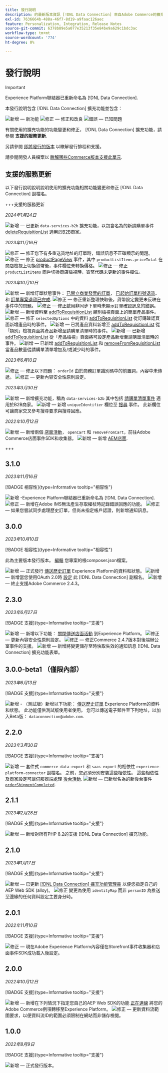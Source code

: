 ```yaml
---
title: 發行說明
description: 的最新版本資訊 [!DNL Data Connection] 來自Adobe Commerce的擴充功能。
exl-id: 7636664b-488a-46f7-8d19-a9faac126aec
feature: Personalization, Integration, Release Notes
source-git-commit: 6378b89e5a077e35213f35e84be9a629c1bdc3ac
workflow-type: tm+mt
source-wordcount: '774'
ht-degree: 0%

---
```


# 發行說明

>[!IMPORTANT]
>
>Experience Platform聯結器已重新命名為 [!DNL Data Connection].

本發行說明包含 [!DNL Data Connection] 擴充功能並包含：

![新增](../assets/new.svg)  — 新功能
![修正](../assets/fix.svg)  — 修正和改良
![錯誤](../assets/bug.svg)  — 已知問題

有關使用的擴充功能的功能變更和修正， [!DNL Data Connection] 擴充功能，請參閱 **支援的服務更新**.

另請參閱 [即將發行的版本](https://experienceleague.adobe.com/docs/commerce-operations/release/planning/schedule.html) 以瞭解發行排程和支援。

請參閱開發人員檔案以 [瞭解哪些Commerce版本支援此單元](https://experienceleague.adobe.com/docs/commerce-operations/release/product-availability.html).

## 支援的服務更新

以下發行說明說明說明使用的擴充功能相關功能變更和修正 [!DNL Data Connection] 副檔名。

+++支援的服務更新

_2024年1月24日_

![新增](../assets/new.svg)  — 已更新 `data-services-b2b` 擴充功能，以包含名為的新請購單事件 [deleteRequisitionList](events.md#deleterequisitionlist) 適用於B2B商家。

_2023年11月16日_

![修正](../assets/fix.svg)  — 修正您下有多重送貨地址的訂單時，錯誤訊息不正確顯示的問題。
![修正](../assets/fix.svg)  — 修正 [productPageView](events.md#productpageview) 事件，其中 `productListItems.priceTotal` 在商店檢視上切換貨幣後，事件欄位未轉換價格。
![修正](../assets/fix.svg)  — 修正 `productListItems` 商戶切換商店檢視時，貨幣代碼未更新的事件欄位。

_2023年10月10日_

![新增](../assets/new.svg)  — 新增訂單狀態事件： [已開立商業發票的訂單](events.md#orderinvoiced)， [已起始訂單料號退貨](events.md#orderitemsreturninitiated)、和 [訂單專案退貨已完成](events.md#orderitemreturncompleted).
![修正](../assets/fix.svg)  — 修正重新整理快取後，貨幣設定變更未反映在事件中的問題。
![修正](../assets/fix.svg)  — 修正啟用非同步下單時未顯示訂單確認訊息的錯誤。
![新增](../assets/new.svg)  — 新增資料至 [addToRequisitionList](events.md#addtorequisitionlist) 類別檢視頁面上的簡單產品事件。
![修正](../assets/fix.svg)  — 修正 `selectedOptions` 中的資料 [addToRequisitionList](events.md#addtorequisitionlist) 從訂購確認頁面新增產品時的事件。
![新增](../assets/new.svg)  — 已將產品資料新增至 [addToRequisitionList](events.md#addtorequisitionlist) 從「類別」檢視頁面將產品新增至請購單清單時的事件。
![新增](../assets/new.svg)  — 已新增 [addToRequisitionList](events.md#addtorequisitionlist) 從「產品檢視」頁面將可設定產品新增至請購單清單時的事件。
![新增](../assets/new.svg)  — 已新增 [addToRequisitionList](events.md#addtorequisitionlist) 和 [removeFromRequisitionList](events.md#removefromrequisitionlist) 當產品數量從請購單清單增加及/或減少時的事件。

_2023年6月10日_

![修正](../assets/fix.svg)  — 修正以下問題： `orderId` 由於商務訂單識別碼中的前置詞，內容中未傳遞。
![修正](../assets/fix.svg)  — 更新內容安全性原則設定。

_2023年3月30日_

![新增](../assets/new.svg)  — 新增擴充功能，稱為 `data-services-b2b` 其中包括 [請購單清單事件](events.md#b2b-events) 適用於B2B商家。
![新增](../assets/new.svg)  — 新增 `uniqueIdentifier` 欄位至 [搜尋](events.md#search-events) 事件。 此新欄位可讓商家交叉參考搜尋要求與搜尋回應。

_2022年10月12日_

![新增](../assets/new.svg)  — 新增兩個 [店面活動](events.md)， `openCart` 和 `removeFromCart`，前往Adobe Commerce店面事件SDK和收集器。
![新增](../assets/new.svg)  — 新增 [AEM店面](overview.md#aem-support).

+++

## 3.1.0

_2023年11月16日_

[!BADGE 相容性]{type=Informative tooltip="相容性"}

![新增](../assets/new.svg) -Experience Platform聯結器已重新命名為 [!DNL Data Connection].
![修正](../assets/new.svg)  — 新增在Adobe IMS無法產生存取權杖時記錄錯誤回應的功能。
![修正](../assets/new.svg)  — 如果您嘗試同步處理歷史訂單，但尚未指定帳戶認證，則新增通知訊息。

## 3.0.0

_2023年10月10日_

[!BADGE 相容性]{type=Informative tooltip="相容性"}

此為主要版本發行版本。 [編輯](install.md#update-the-data-connection) 您專案的根composer.json檔案。

![新增](../assets/new.svg)  — 正式發行 [傳送歷史訂單](connect-data.md#send-historical-order-data) Experience Platform的資料和狀態。
![新增](../assets/new.svg)  — 新增當您使用OAuth 2.0時 [設定](connect-data.md#connect-commerce-data-to-adobe-experience-platform) 此 [!DNL Data Connection] 副檔名。
![新增](../assets/new.svg)  — 終止支援Adobe Commerce 2.4.3。

## 2.3.0

_2023年6月27日_

[!BADGE 支援]{type=Informative tooltip="支援"}

![新增](../assets/new.svg)  — 新增以下功能： [關閉傳送店面活動](connect-data.md#data-collection) 到Experience Platform。
![修正](../assets/fix.svg)  — 更新內容安全性原則設定。
![修正](../assets/fix.svg)  — 修正Commerce 2.4.7版本對後端辦公室事件的支援。
![新增](../assets/new.svg)  — 新增將變更儲存至時快取失效的通知訊息 [!DNL Data Connection] 擴充功能表單。


## 3.0.0-beta1 （僅限內部）

_2023年6月13日_

[!BADGE 支援]{type=Informative tooltip="支援"}

![新增](../assets/new.svg) - （測試版）新增以下功能： [傳送歷史訂單](connect-data.md#beta-send-historical-order-data) Experience Platform的資料和狀態。 此功能僅供測試版使用者使用。 您可以傳送電子郵件至下列地址，以加入Beta版： `dataconnection@adobe.com`.

## 2.2.0

_2023年3月30日_

[!BADGE 支援]{type=Informative tooltip="支援"}

![新增](../assets/new.svg)  — 套件式 `commerce-data-export` 和 `saas-export` 的相依性 `experience-platform-connector` 副檔名。 之前，您必須分別安裝這些相依性。 這些相依性及商家設定可讓伺服器端處理 [後台活動](events.md#back-office-events).
![新增](../assets/new.svg)  — 已新增名為的新後台事件 [`orderShipmentCompleted`](events.md#ordershipmentcompleted).

## 2.1.1

_2023年2月28日_

[!BADGE 支援]{type=Informative tooltip="支援"}

![新增](../assets/new.svg)  — 新增對所有PHP 8.2的支援 [!DNL Data Connection] 擴充功能。

## 2.1.0

_2023年1月17日_

[!BADGE 支援]{type=Informative tooltip="支援"}

![新增](../assets/new.svg)  — 已更新 [[!DNL Data Connection] 擴充功能管理員](connect-data.md) 以便您指定自己的AEP Web SDK (alloy)。
![修正](../assets/fix.svg) 變更為使用 `identityMap` 而非 `personID` 為推送至邊緣的任何資料設定主要身分時。

## 2.0.1

_2022年11月10日_

[!BADGE 支援]{type=Informative tooltip="支援"}

![修正](../assets/fix.svg)  — 現在Adobe Experience Platform內容僅在Storefront事件收集器和店面事件SDK成功載入後設定。

## 2.0.0

_2022年10月12日_

[!BADGE 支援]{type=Informative tooltip="支援"}

![新增](../assets/new.svg)  — 新增在下列情況下指定您自己的AEP Web SDK的功能 [正在連線](connect-data.md) 將您的Adobe Commerce例項轉移至Experience Platform。
![修正](../assets/fix.svg)  — 更新資料流範圍要求，以便資料流ID的範圍必須限制在網站而非儲存檢閱。

## 1.0.0

_2022年8月9日_

[!BADGE 支援]{type=Informative tooltip="支援"}

![新增](../assets/new.svg)  — 正式發行版本。
